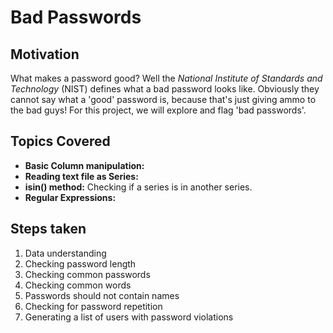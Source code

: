 # Bad Passwords
## Motivation
 What makes a password good? Well the _National Institute of Standards and Technology_ (NIST) defines what a bad password looks like. Obviously they cannot say what a 'good' password is, because that's just giving ammo to the bad guys! For this project, we will explore and flag 'bad passwords'.

## Topics Covered

* **Basic Column manipulation:**
* **Reading text file as Series:**
* **isin() method:** Checking if a series is in another series.
* **Regular Expressions:**

## Steps taken

1. Data understanding
2. Checking password length
3. Checking common passwords
4. Checking common words
5. Passwords should not contain names
6. Checking for password repetition
7. Generating a list of users with password violations
